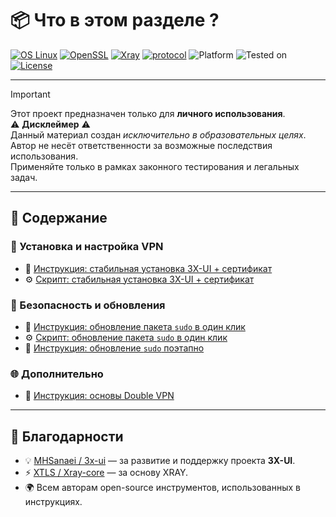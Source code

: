 # 📦 Что в этом разделе ?

[![OS Linux](https://img.shields.io/badge/OS-Linux-blue?logo=linux&logoColor=white)](https://www.linux.org/)
[![OpenSSL](https://img.shields.io/badge/OpenSSL-%E2%9C%94-green?logo=openssl&logoColor=white)](https://www.openssl.org/)
[![Xray](https://img.shields.io/badge/Xray-Ready-orange?logo=github)](https://github.com/XTLS/Xray-core)
[![protocol](https://img.shields.io/badge/protocol-VLESS-blue?style=flat-square)](https://xtls.github.io/)
![Platform](https://img.shields.io/badge/platform-Linux-lightgrey?style=flat-square&logo=linux)
![Tested on](https://img.shields.io/badge/tested%20on-Ubuntu%2024.04%20%7C%20Debian%2012-orange?style=flat-square)
[![License](https://img.shields.io/badge/License-MIT-purple)](LICENSE)

---

> [!IMPORTANT]
> Этот проект предназначен только для **личного использования**.  
> ⚠️ **Дисклеймер** ⚠️  
> Данный материал создан *исключительно в образовательных целях*.  
> Автор не несёт ответственности за возможные последствия использования.  
> Применяйте только в рамках законного тестирования и легальных задач.

---

## 📂 Содержание

### 🔧 Установка и настройка VPN
- 📝 [Инструкция: стабильная установка 3X-UI + сертификат](00_Install-VPN.md)  
- ⚙️ [Скрипт: стабильная установка 3X-UI + сертификат](00_%D0%A1ert_VPN_stable_version.sh)  

### 🔐 Безопасность и обновления
- 📝 [Инструкция: обновление пакета `sudo` в один клик](01_Install_sudo.md)  
- ⚙️ [Скрипт: обновление пакета `sudo` в один клик](01_Install_sudo.sh)  
- 📝 [Инструкция: обновление `sudo` поэтапно](01_Update_Sudo.md)  

### 🌐 Дополнительно
- 📝 [Инструкция: основы Double VPN](02_Install_Double_VPN.md)  

---

## 🙏 Благодарности

- 💡 [MHSanaei / 3x-ui](https://github.com/MHSanaei/3x-ui) — за развитие и поддержку проекта **3X-UI**.  
- ⚡ [XTLS / Xray-core](https://github.com/XTLS/Xray-core) — за основу XRAY.  
- 🌍 Всем авторам open-source инструментов, использованных в инструкциях.  


